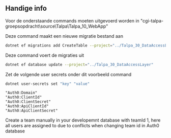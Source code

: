## Handige info
Voor de onderstaande commands moeten uitgevoerd worden in "cgi-talpa-groepsopdracht\source\Talpa\Talpa_10_WebApp"  

Deze command maakt een nieuwe migratie bestand aan  
```bash
dotnet ef migrations add CreateTable --project="../Talpa_30_DataAccessLayer"
```
Deze command voert de migraties uit 
```bash
dotnet ef database update --project="../Talpa_30_DataAccessLayer"
```
Zet de volgende user secrets onder dit voorbeeld command
```bash
dotnet user-secrets set "key" "value"
```
```
"Auth0:Domain"  
"Auth0:ClientId"  
"Auth0:ClientSecret"  
"Auth0:ApiClientId"  
"Auth0:ApiClientSecret"  
```
Create a team manually in your developemnt database with teamId 1, here all users are assigned to due to conflicts when changing team id in Auth0 database
